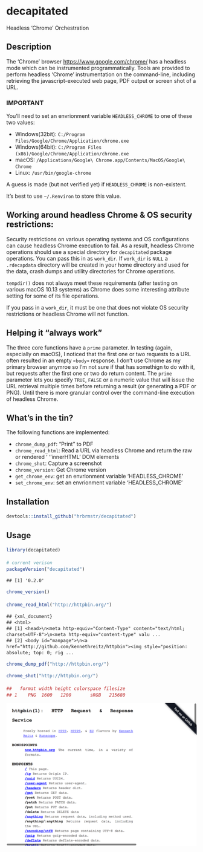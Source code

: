 
# decapitated

Headless ‘Chrome’ Orchestration

## Description

The ‘Chrome’ browser <https://www.google.com/chrome/> has a headless
mode which can be instrumented programmatically. Tools are provided to
perform headless ‘Chrome’ instrumentation on the command-line, including
retrieving the javascript-executed web page, PDF output or screen shot
of a URL.

### IMPORTANT

You’ll need to set an envrionment variable `HEADLESS_CHROME` to one of
these two values:

  - Windows(32bit): `C:/Program
    Files/Google/Chrome/Application/chrome.exe`
  - Windows(64bit): `C:/Program Files
    (x86)/Google/Chrome/Application/chrome.exe`
  - macOS: `/Applications/Google\ Chrome.app/Contents/MacOS/Google\
    Chrome`
  - Linux: `/usr/bin/google-chrome`

A guess is made (but not verified yet) if `HEADLESS_CHROME` is
non-existent.

It’s best to use `~/.Renviron` to store this value.

## Working around headless Chrome & OS security restrictions:

Security restrictions on various operating systems and OS configurations
can cause headless Chrome execution to fail. As a result, headless
Chrome operations should use a special directory for `decapitated`
package operations. You can pass this in as `work_dir`. If `work_dir` is
`NULL` a `.rdecapdata` directory will be created in your home directory
and used for the data, crash dumps and utility directories for Chrome
operations.

`tempdir()` does not always meet these requirements (after testing on
various macOS 10.13 systems) as Chrome does some interesting attribute
setting for some of its file operations.

If you pass in a `work_dir`, it must be one that does not violate OS
security restrictions or headless Chrome will not function.

## Helping it “always work”

The three core functions have a `prime` parameter. In testing (again,
especially on macOS), I noticed that the first one or two requests to a
URL often resulted in an empty `<body>` response. I don’t use Chrome as
my primary browser anymroe so I’m not sure if that has somethign to do
with it, but requests after the first one or two do return content. The
`prime` parameter lets you specify `TRUE`, `FALSE` or a numeric value
that will issue the URL retrieval multiple times before returning a
result (or generating a PDF or PNG). Until there is more granular
control over the command-line execution of headless Chrome.

## What’s in the tin?

The following functions are implemented:

  - `chrome_dump_pdf`: “Print” to PDF
  - `chrome_read_html`: Read a URL via headless Chrome and return the
    raw or rendered ’
    <body>
    ‘’innerHTML’ DOM elements
  - `chrome_shot`: Capture a screenshot
  - `chrome_version`: Get Chrome version
  - `get_chrome_env`: get an envrionment variable ‘HEADLESS\_CHROME’
  - `set_chrome_env`: set an envrionment variable ‘HEADLESS\_CHROME’

## Installation

``` r
devtools::install_github("hrbrmstr/decapitated")
```

## Usage

``` r
library(decapitated)

# current verison
packageVersion("decapitated")
```

    ## [1] '0.2.0'

``` r
chrome_version()

chrome_read_html("http://httpbin.org/")
```

    ## {xml_document}
    ## <html>
    ## [1] <head>\n<meta http-equiv="Content-Type" content="text/html; charset=UTF-8">\n<meta http-equiv="content-type" valu ...
    ## [2] <body id="manpage">\n<a href="http://github.com/kennethreitz/httpbin"><img style="position: absolute; top: 0; rig ...

``` r
chrome_dump_pdf("http://httpbin.org/")
```

``` r
chrome_shot("http://httpbin.org/")

##   format width height colorspace filesize
## 1    PNG  1600   1200       sRGB   215680
```

![screenshot.png](screenshot.png)
